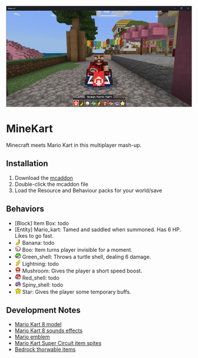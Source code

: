 ![MineKart](/MineKart.png)

# MineKart
Minecraft meets Mario Kart in this multiplayer mash-up.

## Installation
1. Download the [mcaddon](https://github.com/kirbycope/MineKart/raw/main/MineKart.mcaddon)
1. Double-click the mcaddon file
1. Load the Resource and Behaviour packs for your world/save

## Behaviors
 - [Block] Item Box: todo
 - [Entity] Mario_kart: Tamed and saddled when summoned. Has 6 HP. Likes to go fast.
 - ![Item](/development_resource_packs/MineKart/textures/items/banana.png) Banana: todo
 - ![Item](/development_resource_packs/MineKart/textures/items/boo.png) Boo: Item turns player invisible for a moment.
 - ![Item](/development_resource_packs/MineKart/textures/items/green_shell.png) Green_shell: Throws a turtle shell, dealing 6 damage.
 - ![Item](/development_resource_packs/MineKart/textures/items/lightning.png) Lightning: todo
 - ![Item](/development_resource_packs/MineKart/textures/items/mushroom.png) Mushroom: Gives the player a short speed boost.
 - ![Item](/development_resource_packs/MineKart/textures/items/red_shell.png) Red_shell: todo
 - ![Item](/development_resource_packs/MineKart/textures/items/spiny_shell.png) Spiny_shell: todo
 - ![Item](/development_resource_packs/MineKart/textures/items/star.png) Star: Gives the player some temporary buffs.
 
 ## Development Notes
 - [Mario Kart 8 model](https://sketchfab.com/3d-models/mario-kart-9ebfca0ce8f9486f8baf7deb75826f18)
 - [Mario Kart 8 sounds effects](https://soundeffects.fandom.com/wiki/Mario_Kart_8)
 - [Mario emblem](https://en.wikipedia.org/wiki/File:Mario_emblem.svg)
 - [Mario Kart Super Circuit item spites](https://www.spriters-resource.com/game_boy_advance/mariokartsupercircuit/sheet/5478/)
 - [Bedrock thorwable items](https://wiki.bedrock.dev/items/throwable.html#stable-method)
 
